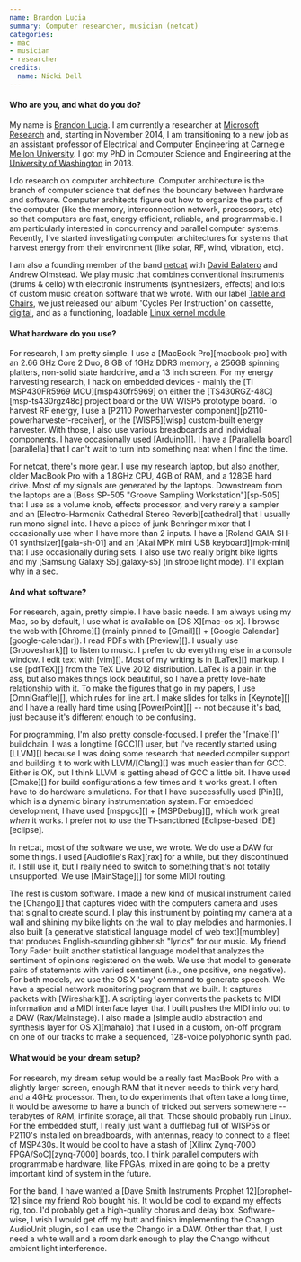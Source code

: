```yaml
---
name: Brandon Lucia
summary: Computer researcher, musician (netcat)
categories:
- mac
- musician
- researcher
credits:
  name: Nicki Dell
---
```


#### Who are you, and what do you do?

My name is [Brandon Lucia](http://brandonlucia.com/ "Brandon's website"). I am currently a researcher at [Microsoft Research](http://research.microsoft.com/en-us/ "The Microsoft Research website.") and, starting in November 2014, I am transitioning to a new job as an assistant professor of Electrical and Computer Engineering at [Carnegie Mellon University](http://cmu.edu/ "The CMU website."). I got my PhD in Computer Science and Engineering at the [University of Washington](http://washington.edu/ "The University of Washington's website.") in 2013.

I do research on computer architecture. Computer architecture is the branch of computer science that defines the boundary between hardware and software. Computer architects figure out how to organize the parts of the computer (like the memory, interconnection network, processors, etc) so that computers are fast, energy efficient, reliable, and programmable. I am particularly interested in concurrency and parallel computer systems. Recently, I've started investigating computer architectures for systems that harvest energy from their environment (like solar, RF, wind, vibration, etc). 

I am also a founding member of the band [netcat](http://netcat.co/ "The netcat website.") with [David Balatero](http://www.davidbalatero.com/ "David's website.") and Andrew Olmstead. We play music that combines conventional instruments (drums & cello) with electronic instruments (synthesizers, effects) and lots of custom music creation software that we wrote. With our label [Table and Chairs](http://www.tableandchairsmusic.com/ "The Tables and Chairs website."), we just released our album 'Cycles Per Instruction' on cassette, [digital](http://netcat.bandcamp.com/ "netcat's Bandcamp page."), and as a functioning, loadable [Linux kernel module](https://github.com/usrbinnc/netcat-cpi-kernel-module "The netcap kernel module on GitHub.").

#### What hardware do you use?

For research, I am pretty simple. I use a [MacBook Pro][macbook-pro] with an 2.66 GHz Core 2 Duo, 8 GB of 1GHz DDR3 memory, a 256GB spinning platters, non-solid state harddrive, and a 13 inch screen. For my energy harvesting research, I hack on embedded devices - mainly the [TI MSP430FR5969 MCU][msp430fr5969] on either the [TS430RGZ-48C][msp-ts430rgz48c] project board or the UW WISP5 prototype board. To harvest RF energy, I use a [P2110 Powerharvester component][p2110-powerharvester-receiver], or the [WISP5][wisp] custom-built energy harvester. With those, I also use various breadboards and individual components. I have occasionally used [Arduino][]. I have a [Parallella board][parallella] that I can't wait to turn into something neat when I find the time.

For netcat, there's more gear. I use my research laptop, but also another, older MacBook Pro with a 1.8GHz CPU, 4GB of RAM, and a 128GB hard drive. Most of my signals are generated by the laptops. Downstream from the laptops are a [Boss SP-505 "Groove Sampling Workstation"][sp-505] that I use as a volume knob, effects processor, and very rarely a sampler and an [Electro-Harmonix Cathedral Stereo Reverb][cathedral] that I usually run mono signal into. I have a piece of junk Behringer mixer that I occasionally use when I have more than 2 inputs. I have a [Roland GAIA SH-01 synthsizer][gaia-sh-01] and an [Akai MPK mini USB keyboard][mpk-mini] that I use occasionally during sets. I also use two really bright bike lights and my [Samsung Galaxy S5][galaxy-s5] (in strobe light mode). I'll explain why in a sec.

#### And what software?

For research, again, pretty simple. I have basic needs. I am always using my Mac, so by default, I use what is available on [OS X][mac-os-x]. I browse the web with [Chrome][] (mainly pinned to [Gmail][] + [Google Calendar][google-calendar]). I read PDFs with [Preview][]. I usually use [Grooveshark][] to listen to music. I prefer to do everything else in a console window. I edit text with [vim][]. Most of my writing is in [LaTex][] markup. I use [pdfTeX][] from the TeX Live 2012 distribution. LaTex is a pain in the ass, but also makes things look beautiful, so I have a pretty love-hate relationship with it. To make the figures that go in my papers, I use [OmniGraffle][], which rules for line art. I make slides for talks in [Keynote][] and I have a really hard time using [PowerPoint][] -- not because it's bad, just because it's different enough to be confusing.

For programming, I'm also pretty console-focused. I prefer the '[make][]' buildchain. I was a longtime [GCC][] user, but I've recently started using [LLVM][] because I was doing some research that needed compiler support and building it to work with LLVM/[Clang][] was much easier than for GCC. Either is OK, but I think LLVM is getting ahead of GCC a little bit. I have used [Cmake][] for build configurations a few times and it works great. I often have to do hardware simulations. For that I have successfully used [Pin][], which is a dynamic binary instrumentation system. For embedded development, I have used [mspgcc][] + [MSPDebug][], which work great *when* it works. I prefer not to use the TI-sanctioned [Eclipse-based IDE][eclipse].

In netcat, most of the software we use, we wrote. We do use a DAW for some things. I used [Audiofile's Rax][rax] for a while, but they discontinued it. I still use it, but I really need to switch to something that's not totally unsupported. We use [MainStage][] for some MIDI routing.

The rest is custom software. I made a new kind of musical instrument called the [Chango][] that captures video with the computers camera and uses that signal to create sound. I play this instrument by pointing my camera at a wall and shining my bike lights on the wall to play melodies and harmonies. I also built [a generative statistical language model of web text][mumbley] that produces English-sounding gibberish "lyrics" for our music. My friend Tony Fader built another statistical language model that analyzes the sentiment of opinions registered on the web. We use that model to generate pairs of statements with varied sentiment (i.e., one positive, one negative). For both models, we use the OS X 'say' command to generate speech. We have a special network monitoring program that we built. It captures packets with [Wireshark][]. A scripting layer converts the packets to MIDI information and a MIDI interface layer that I built pushes the MIDI info out to a DAW (Rax/Mainstage). I also made a [simple audio abstraction and synthesis layer for OS X][mahalo] that I used in a custom, on-off program on one of our tracks to make a sequenced, 128-voice polyphonic synth pad.

#### What would be your dream setup?

For research, my dream setup would be a really fast MacBook Pro with a slightly larger screen, enough RAM that it never needs to think very hard, and a 4GHz processor. Then, to do experiments that often take a long time, it would be awesome to have a bunch of tricked out servers somewhere -- terabytes of RAM, infinite storage, all that. Those should probably run Linux. For the embedded stuff, I really just want a dufflebag full of WISP5s or P2110's installed on breadboards, with antennas, ready to connect to a fleet of MSP430s. It would be cool to have a stash of [Xilinx Zynq-7000 FPGA/SoC][zynq-7000] boards, too. I think parallel computers with programmable hardware, like FPGAs, mixed in are going to be a pretty important kind of system in the future.

For the band, I have wanted a [Dave Smith Instruments Prophet 12][prophet-12] since my friend Rob bought his. It would be cool to expand my effects rig, too. I'd probably get a high-quality chorus and delay box. Software-wise, I wish I would get off my butt and finish implementing the Chango AudioUnit plugin, so I can use the Chango in a DAW. Other than that, I just need a white wall and a room dark enough to play the Chango without ambient light interference.

